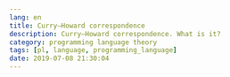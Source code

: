 ```yaml
---
lang: en
title: Curry–Howard correspondence
description: Curry–Howard correspondence. What is it?
category: programming language theory
tags: [pl, language, programming_language]
date: 2019-07-08 21:30:04
---
```


## 